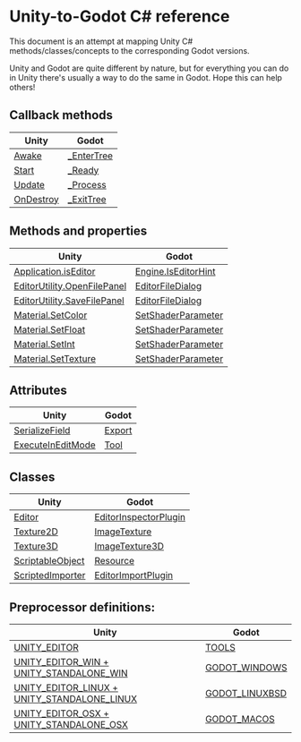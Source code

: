 # Unity-to-Godot C# reference

This document is an attempt at mapping Unity C# methods/classes/concepts to the corresponding Godot versions.

Unity and Godot are quite different by nature, but for everything you can do in Unity there's usually a way to do the same in Godot. Hope this can help others!

## Callback methods

| Unity | Godot |
| ----- | ----- |
| [Awake](https://docs.unity3d.com/ScriptReference/MonoBehaviour.Awake.html) | [_EnterTree](https://docs.godotengine.org/en/stable/tutorials/scripting/overridable_functions.html#overridable-functions) |
| [Start](https://docs.unity3d.com/ScriptReference/MonoBehaviour.Start.html) | [_Ready](https://docs.godotengine.org/en/stable/tutorials/scripting/overridable_functions.html#overridable-functions) |
| [Update](https://docs.unity3d.com/ScriptReference/MonoBehaviour.Update.html) | [_Process](https://docs.godotengine.org/en/stable/tutorials/scripting/overridable_functions.html#overridable-functions) |
| [OnDestroy](https://docs.unity3d.com/ScriptReference/MonoBehaviour.OnDestroy.html) | [_ExitTree](https://docs.godotengine.org/en/stable/tutorials/scripting/overridable_functions.html#overridable-functions) |

## Methods and properties

| Unity | Godot |
| ----- | ----- |
| [Application.isEditor](https://docs.unity3d.com/ScriptReference/Application-isEditor.html) | [Engine.IsEditorHint](https://docs.godotengine.org/en/stable/classes/class_engine.html#class-engine-method-is-editor-hint) |
| [EditorUtility.OpenFilePanel](https://docs.unity3d.com/ScriptReference/EditorUtility.OpenFilePanel.html) | [EditorFileDialog](https://docs.godotengine.org/en/stable/classes/class_editorfiledialog.html) |
| [EditorUtility.SaveFilePanel](https://docs.unity3d.com/ScriptReference/EditorUtility.SaveFilePanel.html) | [EditorFileDialog](https://docs.godotengine.org/en/stable/classes/class_editorfiledialog.html) |
| [Material.SetColor](https://docs.unity3d.com/ScriptReference/Material.SetColor.html) | [SetShaderParameter](https://docs.godotengine.org/en/stable/classes/class_shadermaterial.html#method-descriptions) |
| [Material.SetFloat](https://docs.unity3d.com/ScriptReference/Material.SetFloat.html) | [SetShaderParameter](https://docs.godotengine.org/en/stable/classes/class_shadermaterial.html#method-descriptions) |
| [Material.SetInt](https://docs.unity3d.com/ScriptReference/Material.SetInt.html) | [SetShaderParameter](https://docs.godotengine.org/en/stable/classes/class_shadermaterial.html#method-descriptions) |
| [Material.SetTexture](https://docs.unity3d.com/ScriptReference/Material.SetTexture.html) | [SetShaderParameter](https://docs.godotengine.org/en/stable/classes/class_shadermaterial.html#method-descriptions) |

## Attributes
| Unity | Godot |
| ----- | ----- |
| [SerializeField](https://docs.unity3d.com/ScriptReference/SerializeField.html) | [Export](https://docs.godotengine.org/en/3.1/getting_started/scripting/gdscript/gdscript_basics.html#doc-gdscript-exports) |
| [ExecuteInEditMode](https://docs.unity3d.com/ScriptReference/ExecuteInEditMode.html) | [Tool](https://docs.godotengine.org/en/3.1/tutorials/misc/running_code_in_the_editor.html?highlight=Tool) |

## Classes

| Unity | Godot |
| ----- | ----- |
| [Editor](https://docs.unity3d.com/ScriptReference/Editor.html) | [EditorInspectorPlugin](https://docs.godotengine.org/en/stable/classes/class_editorinspectorplugin.html) |
| [Texture2D](https://docs.unity3d.com/ScriptReference/Texture2D.html) | [ImageTexture](https://docs.godotengine.org/en/stable/classes/class_imagetexture.html) |
| [Texture3D](https://docs.unity3d.com/ScriptReference/Texture3D.html) | [ImageTexture3D](https://docs.godotengine.org/en/stable/classes/class_imagetexture3d.html) |
| [ScriptableObject](https://docs.unity3d.com/Manual/class-ScriptableObject.html) | [Resource](https://docs.godotengine.org/en/3.1/classes/class_resource.html#class-resource) |
| [ScriptedImporter](https://docs.unity3d.com/Manual/ScriptedImporters.html) | [EditorImportPlugin](https://docs.godotengine.org/en/stable/tutorials/plugins/editor/import_plugins.html) |

## Preprocessor definitions:
| Unity | Godot |
| ----- | ----- |
| [UNITY_EDITOR](https://docs.unity3d.com/Manual/PlatformDependentCompilation.html) | [TOOLS](https://docs.godotengine.org/en/stable/tutorials/scripting/c_sharp/c_sharp_features.html#preprocessor-defines) |
| [UNITY_EDITOR_WIN + UNITY_STANDALONE_WIN](https://docs.unity3d.com/Manual/PlatformDependentCompilation.html) | [GODOT_WINDOWS](https://docs.godotengine.org/en/stable/tutorials/scripting/c_sharp/c_sharp_features.html#preprocessor-defines) |
| [UNITY_EDITOR_LINUX + UNITY_STANDALONE_LINUX](https://docs.unity3d.com/Manual/PlatformDependentCompilation.html) | [GODOT_LINUXBSD](https://docs.godotengine.org/en/stable/tutorials/scripting/c_sharp/c_sharp_features.html#preprocessor-defines) |
| [UNITY_EDITOR_OSX + UNITY_STANDALONE_OSX](https://docs.unity3d.com/Manual/PlatformDependentCompilation.html) | [GODOT_MACOS](https://docs.godotengine.org/en/stable/tutorials/scripting/c_sharp/c_sharp_features.html#preprocessor-defines) |
